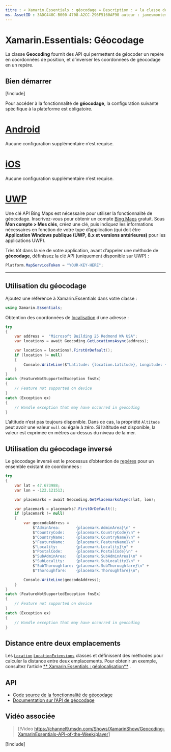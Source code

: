 ```yaml
---
titre : « Xamarin.Essentials : géocodage » Description : « la classe de géocodage dans Xamarin.Essentials fournit des API pour géocoder un placemark en coordonnées de position et des coordonnées géocode inversées en placemark ».
ms. AssetID : 3ADC440C-B000-4708-A2CC-296F5160AF90 auteur : jamesmontemagno ms. Author : Jamont ms. Date : 05/28/2019 ms. Custom : Video No-Loc : [ Xamarin.Forms , Xamarin.Essentials ]
---
```


# <a name="xamarinessentials-geocoding"></a>Xamarin.Essentials: Géocodage

La classe **Geocoding** fournit des API qui permettent de géocoder un repère en coordonnées de position, et d’inverser les coordonnées de géocodage en un repère.

## <a name="get-started"></a>Bien démarrer

[!include[](~/essentials/includes/get-started.md)]

Pour accéder à la fonctionnalité de **géocodage**, la configuration suivante spécifique à la plateforme est obligatoire.

# <a name="android"></a>[Android](#tab/android)

Aucune configuration supplémentaire n’est requise.

# <a name="ios"></a>[iOS](#tab/ios)

Aucune configuration supplémentaire n’est requise.

# <a name="uwp"></a>[UWP](#tab/uwp)

Une clé API Bing Maps est nécessaire pour utiliser la fonctionnalité de géocodage. Inscrivez-vous pour obtenir un compte [Bing Maps](https://www.bingmapsportal.com/) gratuit. Sous **Mon compte > Mes clés**, créez une clé, puis indiquez les informations nécessaires en fonction de votre type d’application (qui doit être **Application Windows publique (UWP, 8.x et versions antérieures)** pour les applications UWP).

Très tôt dans la vie de votre application, avant d’appeler une méthode de **géocodage**, définissez la clé API (uniquement disponible sur UWP) :

```csharp
Platform.MapServiceToken = "YOUR-KEY-HERE";
```

-----

## <a name="using-geocoding"></a>Utilisation du géocodage

Ajoutez une référence à Xamarin.Essentials dans votre classe :

```csharp
using Xamarin.Essentials;
```

Obtention des coordonnées de [localisation](xref:Xamarin.Essentials.Location) d’une adresse :

```csharp
try
{
    var address =  "Microsoft Building 25 Redmond WA USA";
    var locations = await Geocoding.GetLocationsAsync(address);

    var location = locations?.FirstOrDefault();
    if (location != null)
    {
        Console.WriteLine($"Latitude: {location.Latitude}, Longitude: {location.Longitude}, Altitude: {location.Altitude}");
    }
}
catch (FeatureNotSupportedException fnsEx)
{
    // Feature not supported on device
}
catch (Exception ex)
{
    // Handle exception that may have occurred in geocoding
}
```

L’altitude n’est pas toujours disponible. Dans ce cas, la propriété `Altitude` peut avoir une valeur `null` ou égale à zéro. Si l’altitude est disponible, la valeur est exprimée en mètres au-dessus du niveau de la mer.

## <a name="using-reverse-geocoding"></a>Utilisation du géocodage inversé

Le géocodage inversé est le processus d’obtention de [repères](xref:Xamarin.Essentials.Placemark) pour un ensemble existant de coordonnées :

```csharp
try
{
    var lat = 47.673988;
    var lon = -122.121513;

    var placemarks = await Geocoding.GetPlacemarksAsync(lat, lon);

    var placemark = placemarks?.FirstOrDefault();
    if (placemark != null)
    {
        var geocodeAddress =
            $"AdminArea:       {placemark.AdminArea}\n" +
            $"CountryCode:     {placemark.CountryCode}\n" +
            $"CountryName:     {placemark.CountryName}\n" +
            $"FeatureName:     {placemark.FeatureName}\n" +
            $"Locality:        {placemark.Locality}\n" +
            $"PostalCode:      {placemark.PostalCode}\n" +
            $"SubAdminArea:    {placemark.SubAdminArea}\n" +
            $"SubLocality:     {placemark.SubLocality}\n" +
            $"SubThoroughfare: {placemark.SubThoroughfare}\n" +
            $"Thoroughfare:    {placemark.Thoroughfare}\n";

        Console.WriteLine(geocodeAddress);
    }
}
catch (FeatureNotSupportedException fnsEx)
{
    // Feature not supported on device
}
catch (Exception ex)
{
    // Handle exception that may have occurred in geocoding
}
```

## <a name="distance-between-two-locations"></a>Distance entre deux emplacements

Les [`Location`](xref:Xamarin.Essentials.Location) [`LocationExtensions`](xref:Xamarin.Essentials.LocationExtensions) classes et définissent des méthodes pour calculer la distance entre deux emplacements. Pour obtenir un exemple, consultez l’article [** Xamarin.Essentials : géolocalisation**](geolocation.md#calculate-distance) .

## <a name="api"></a>API

- [Code source de la fonctionnalité de géocodage](https://github.com/xamarin/Essentials/tree/master/Xamarin.Essentials/Geocoding)
- [Documentation sur l’API de géocodage](xref:Xamarin.Essentials.Geocoding)

## <a name="related-video"></a>Vidéo associée

> [!Video https://channel9.msdn.com/Shows/XamarinShow/Geocoding-XamarinEssentials-API-of-the-Week/player]

[!include[](~/essentials/includes/xamarin-show-essentials.md)]
